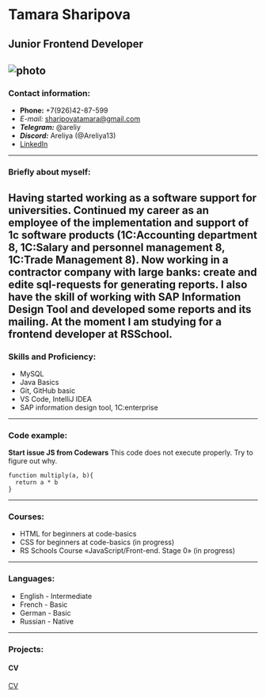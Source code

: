 # Tamara Sharipova
## Junior Frontend Developer
![photo](https://media-exp1.licdn.com/dms/image/C4E03AQFyOXMAJGsxAg/profile-displayphoto-shrink_400_400/0/1646927283420?e=1660176000&v=beta&t=BZG61zC063Ov5k8v0-3Qq9BCtZyuxyG3Ysm3cg8lR5E "Photo")
---
### Contact information:
* __Phone:__ +7(926)42-87-599
* *E-mail:* sharipovatamara@gmail.com
* ___Telegram:___ @areliy
* ***Discord:*** Areliya (@Areliya13)
* [LinkedIn](https://www.linkedin.com/in/tamara-sharipova-525273234/ "LinkedIn")
---
### Briefly about myself:
Having started working as a software support for universities. Continued my career as an employee of the implementation and support of 1c software products (1C:Accounting department 8, 1C:Salary and personnel management 8, 1C:Trade Management 8). Now working in a contractor company with large banks: create and edite sql-requests for generating reports. I also have the skill of working with SAP Information Design Tool and developed some reports and its mailing.
At the moment I am studying for a frontend developer at RSSchool.
---
### Skills and Proficiency:
* MySQL
* Java Basics
* Git, GitHub basic
* VS Code, IntelliJ IDEA
* SAP information design tool, 1C:enterprise
---
### Code example:
**Start issue JS from Codewars** This code does not execute properly. Try to figure out why.
```
function multiply(a, b){
  return a * b
}
```
---
### Courses:
* HTML for beginners at code-basics
* CSS for beginners at code-basics (in progress)
* RS Schools Course «JavaScript/Front-end. Stage 0» (in progress)
---
### Languages:
* English - Intermediate
* French - Basic
* German - Basic
* Russian - Native
---
### Projects:
#### CV
[CV](https://github.com/Areliya13/testcv1 "cv project")